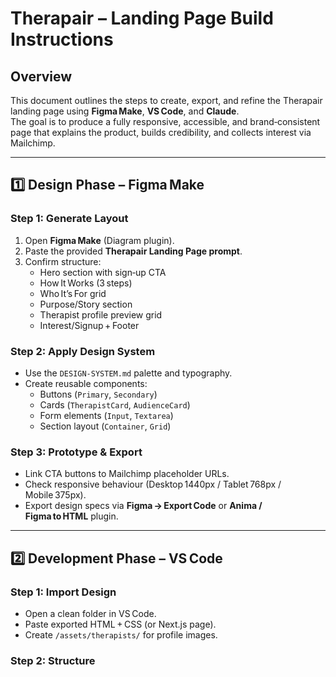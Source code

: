 # Therapair – Landing Page Build Instructions

## Overview
This document outlines the steps to create, export, and refine the Therapair landing page using **Figma Make**, **VS Code**, and **Claude**.  
The goal is to produce a fully responsive, accessible, and brand‑consistent page that explains the product, builds credibility, and collects interest via Mailchimp.

---

## 1️⃣ Design Phase – Figma Make

### Step 1: Generate Layout
1. Open **Figma Make** (Diagram plugin).
2. Paste the provided **Therapair Landing Page prompt**.
3. Confirm structure:
   - Hero section with sign‑up CTA  
   - How It Works (3 steps)  
   - Who It’s For grid  
   - Purpose/Story section  
   - Therapist profile preview grid  
   - Interest/Signup + Footer  

### Step 2: Apply Design System
- Use the `DESIGN‑SYSTEM.md` palette and typography.
- Create reusable components:
  - Buttons (`Primary`, `Secondary`)
  - Cards (`TherapistCard`, `AudienceCard`)
  - Form elements (`Input`, `Textarea`)
  - Section layout (`Container`, `Grid`)

### Step 3: Prototype & Export
- Link CTA buttons to Mailchimp placeholder URLs.
- Check responsive behaviour (Desktop 1440px / Tablet 768px / Mobile 375px).
- Export design specs via **Figma → Export Code** or **Anima / Figma to HTML** plugin.

---

## 2️⃣ Development Phase – VS Code

### Step 1: Import Design
- Open a clean folder in VS Code.
- Paste exported HTML + CSS (or Next.js page).
- Create `/assets/therapists/` for profile images.

### Step 2: Structure